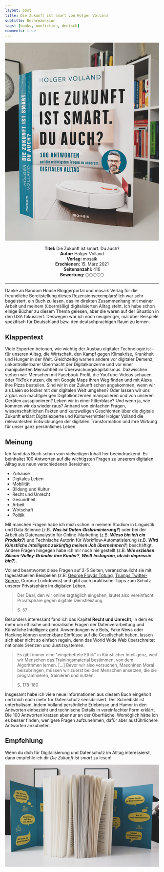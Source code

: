 ```yaml
---
layout: post
title: Die Zukunft ist smart von Holger Volland
subtitle: Buchrezension
tags: [books, nonfiction, deutsch]
comments: true
---
```


![cover](../assets/img/DieZukunftIstSmart2.jpg)

<div align="center"><strong>Titel: </strong>Die Zukunft ist smart. Du auch?</div>
<div align="center"><strong>Autor: </strong>Holger Volland</div>
<div align="center"><strong>Verlag: </strong>mosaik</div>
<div align="center"><strong>Erschienen: </strong>15. März 2021</div>
<div align="center"><strong>Seitenanzahl: </strong>416</div>
<div align="center"><strong>Bewertung: </strong> 🌕🌕🌕🌕🌕</div>

___

Danke an Random House Bloggerportal und mosaik Verlag für die freundliche Bereitstellung dieses Rezensionsexemplars! Ich war sehr begeistert, ein Buch zu lesen, das im direkten Zusammenhang mit meiner Arbeit und meinem (übermäßig) digitalisierten Alltag steht. Ich habe schon einige Bücher zu diesem Thema gelesen, aber die waren auf der Situation in den USA fokussiert. Deswegen war ich noch neugieriger, mal über Beispiele spezifisch für Deutschland bzw. den deutschprachigen Raum zu lernen.

## Klappentext
Viele Experten betonen, wie wichtig der Ausbau digitaler Technologie ist – für unseren Alltag, die Wirtschaft, den Kampf gegen Klimakrise, Krankheit und Hunger in der Welt. Gleichzeitig warnen andere vor digitaler Demenz, unkontrollierbarer Übermacht der Digitalkonzerne und vor einer manipulierten Menschheit im Überwachungskapitalismus. Dazwischen stehen wir: Menschen mit Facebook-Profil, die YouTube-Videos schauen oder TikTok nutzen, die mit Google Maps ihren Weg finden und mit Alexa ihre Pizza bestellen. Sind wir in der Zukunft schon angekommen, wenn wir als Laien so locker mit der digitalen Welt umgehen? Oder lassen wir uns arglos von machtgierigen Digitalkonzernen manipulieren und von unseren Geräten ausspionieren? Leben wir in einer Filterblase? Und wenn ja, wie kommen wir da wieder raus? Anhand von einfachen Fragen, wissenschaftlichen Fakten und kurzweiligen Geschichten über die digitale Zukunft erklärt Digitalexperte und Kulturvermittler Holger Volland die relevantesten Entwicklungen der digitalen Transformation und ihre Wirkung für unser ganz persönliches Leben.

## Meinung
Ich fand das Buch schon vom vielseitigen Inhalt her beeindruckend. Es beinhaltet 100 Antworten auf die wichtigsten Fragen zu unserem digitalen Alltag aus neun verschiedenen Bereichen:
* Zuhause
* Digitales Leben
* Mobilität
* Bildung und Kultur
* Recht und Unrecht
* Gesundheit
* Arbeit
* Wirtschaft
* Politik

Mit manchen Fragen habe ich mich schon in meinem Studium in Linguistik und Data Science (z.B. ***Was ist Daten-Diskriminierung?***) oder bei der Arbeit als Datenanalystin für Online-Marketing (z.B. ***Wieso bin ich ein Produkt?***) und Technische Autorin für Workflow-Automatisierung (z.B. ***Wird Künstliche Intelligenz zukünftig meinen Job übernehmen?***) beschäftigt. Andere Fragen hingegen habe ich mir noch nie gestellt (z.B. ***Wie erziehen Silicon-Valley-Gründer ihre Kinder?***, ***Weiß Instagram, ob ich depressiv bin?***).

Volland beantwortet diese Fragen auf 2-5 Seiten, veranschaulicht sie mit tagesaktuellen Beispielen (z.B. [George Floyds Tötung](https://www.georgefloydmemorialfoundation.org/), [Trumps Twitter-Sperre](https://www.dw.com/de/diskussionen-um-trumps-twitter-sperre/a-56227331), Corona-Lockdowns) und gibt auch praktische Tipps zum Schutz unserer Privatsphäre im digitalen Leben.

> Der Deal, den wir online tagtäglich eingehen, lautet also vereinfacht: Privatsphäre gegen digitale Dienstleistung.
> 
> S. 57

Besonders interessant fand ich das Kapitel **Recht und Unrecht**, in dem es mehr um ethische und moralische Fragen der Datenverarbeitung und Künstliche Intelligenz geht. Anwendungen wie Bots, Fake News oder Hacking können undenkbare Einflüsse auf die Gesellschaft haben, lassen sich aber nicht so einfach regeln, denn das World Wide Web überschreitet nationale Grenzen und Justizsystemen.

> Es gibt immer eine "eingebettete Ethik" in Künstlicher Intelligenz, weil wir Menschen das Trainingsmaterial bestimmen, von dem Algorithmen lernen. [...] Bevor wir also versuchen, Maschinen Moral beizubringen, müssen wir zuerst bei den Menschen ansetzen, die sie programmieren, trainieren und nutzen.
> 
> S. 178-180

Insgesamt habe ich viele neue Informationen aus diesem Buch eingeholt und mich noch mehr für Datenschutz sensibilisiert. Der Schreibstil ist unterhaltsam, indem Volland persönliche Erlebnisse und Humor in den Antworten einbezieht und technische Details in vereinfachter Form erklärt. Die 100 Antworten kratzen aber nur an der Oberfläche. Womöglich hätte ich es besser finden, wenigere Fragen aufzunehmen, dafür aber ausführlichere Antworten anzubieten.

## Empfehlung
Wenn du dich für Digitalisierung und Datenschutz im Alltag interessierst, dann empfehle ich dir *Die Zukunft ist smart* zu lesen!

![cover](../assets/img/DieZukunftIstSmart1.jpg)

